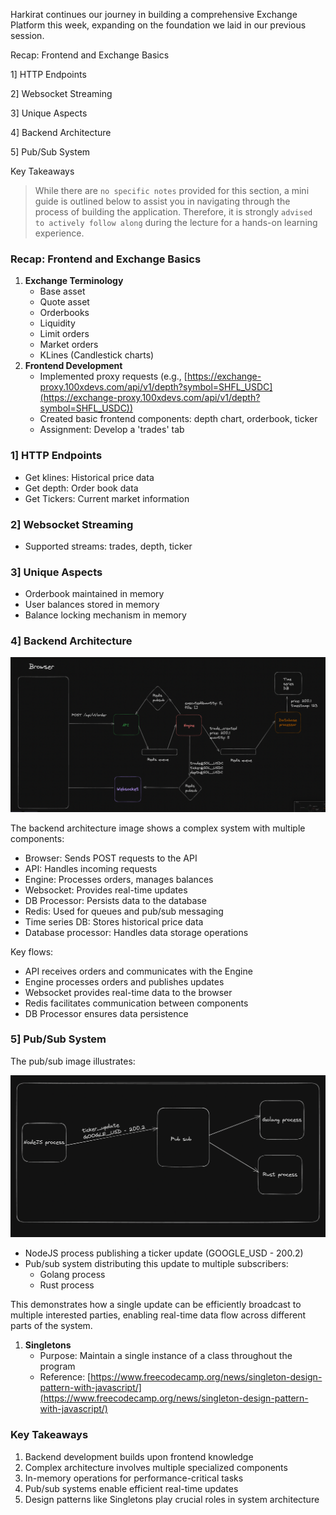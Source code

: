 Harkirat continues our journey in building a comprehensive Exchange Platform this week, expanding on the foundation we laid in our previous session.

  

Recap: Frontend and Exchange Basics

1] HTTP Endpoints

2] Websocket Streaming

3] Unique Aspects

4] Backend Architecture

5] Pub/Sub System

Key Takeaways

  

> While there are `no specific notes` provided for this section, a mini guide is outlined below to assist you in navigating through the process of building the application. Therefore, it is strongly `advised to actively follow along` during the lecture for a hands-on learning experience.

  

### Recap: Frontend and Exchange Basics

1. **Exchange Terminology**
    - Base asset
    - Quote asset
    - Orderbooks
    - Liquidity
    - Limit orders
    - Market orders
    - KLines (Candlestick charts)
2. **Frontend Development**
    - Implemented proxy requests (e.g., [https://exchange-proxy.100xdevs.com/api/v1/depth?symbol=SHFL_USDC](https://exchange-proxy.100xdevs.com/api/v1/depth?symbol=SHFL_USDC))
    - Created basic frontend components: depth chart, orderbook, ticker
    - Assignment: Develop a 'trades' tab

  

### **1] HTTP Endpoints**

- Get klines: Historical price data
- Get depth: Order book data
- Get Tickers: Current market information

### **2] Websocket Streaming**

- Supported streams: trades, depth, ticker

### **3] Unique Aspects**

- Orderbook maintained in memory
- User balances stored in memory
- Balance locking mechanism in memory

  

### **4] Backend Architecture**

![Untitled 2.png](../../../Images/Untitled%202.png)

The backend architecture image shows a complex system with multiple components:

- Browser: Sends POST requests to the API
- API: Handles incoming requests
- Engine: Processes orders, manages balances
- Websocket: Provides real-time updates
- DB Processor: Persists data to the database
- Redis: Used for queues and pub/sub messaging
- Time series DB: Stores historical price data
- Database processor: Handles data storage operations

Key flows:

- API receives orders and communicates with the Engine
- Engine processes orders and publishes updates
- Websocket provides real-time data to the browser
- Redis facilitates communication between components
- DB Processor ensures data persistence

  

### **5] Pub/Sub System**

  
The pub/sub image illustrates:  

![Untitled 1 2.png](../../../Images/Untitled%201%202.png)

- NodeJS process publishing a ticker update (GOOGLE_USD - 200.2)
- Pub/sub system distributing this update to multiple subscribers:
    - Golang process
    - Rust process

This demonstrates how a single update can be efficiently broadcast to multiple interested parties, enabling real-time data flow across different parts of the system.

1. **Singletons**
    - Purpose: Maintain a single instance of a class throughout the program
    - Reference: [https://www.freecodecamp.org/news/singleton-design-pattern-with-javascript/](https://www.freecodecamp.org/news/singleton-design-pattern-with-javascript/)

### Key Takeaways

1. Backend development builds upon frontend knowledge
2. Complex architecture involves multiple specialized components
3. In-memory operations for performance-critical tasks
4. Pub/sub systems enable efficient real-time updates
5. Design patterns like Singletons play crucial roles in system architecture